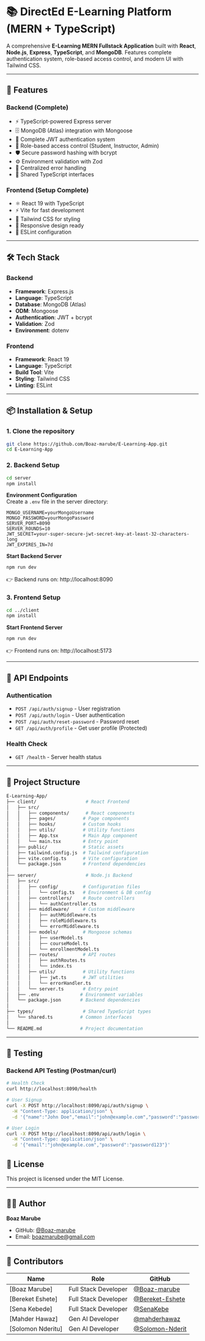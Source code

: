 # 📚 DirectEd E-Learning Platform (MERN + TypeScript)

A comprehensive **E-Learning MERN Fullstack Application** built with **React**, **Node.js**, **Express**, **TypeScript**, and **MongoDB**. Features complete authentication system, role-based access control, and modern UI with Tailwind CSS.

---

## 🚀 Features

### Backend (Complete)
- ⚡ TypeScript-powered Express server
- 🗄️ MongoDB (Atlas) integration with Mongoose
- 🔐 Complete JWT authentication system
- 👥 Role-based access control (Student, Instructor, Admin)
- 🛡️ Secure password hashing with bcrypt
- ⚙️ Environment validation with Zod
- 🚨 Centralized error handling
- 📝 Shared TypeScript interfaces

### Frontend (Setup Complete)
- ⚛️ React 19 with TypeScript
- ⚡ Vite for fast development
- 🎨 Tailwind CSS for styling
- 📱 Responsive design ready
- 🔧 ESLint configuration

---

## 🛠️ Tech Stack

### Backend
- **Framework**: Express.js
- **Language**: TypeScript
- **Database**: MongoDB (Atlas)
- **ODM**: Mongoose
- **Authentication**: JWT + bcrypt
- **Validation**: Zod
- **Environment**: dotenv

### Frontend
- **Framework**: React 19
- **Language**: TypeScript
- **Build Tool**: Vite
- **Styling**: Tailwind CSS
- **Linting**: ESLint

---

## 📦 Installation & Setup

### 1. Clone the repository
```bash
git clone https://github.com/Boaz-marube/E-Learning-App.git
cd E-Learning-App
```

### 2. Backend Setup
```bash
cd server
npm install
```

**Environment Configuration**  
Create a `.env` file in the server directory:
```env
MONGO_USERNAME=yourMongoUsername
MONGO_PASSWORD=yourMongoPassword
SERVER_PORT=8090
SERVER_ROUNDS=10
JWT_SECRET=your-super-secure-jwt-secret-key-at-least-32-characters-long
JWT_EXPIRES_IN=7d
```

**Start Backend Server**
```bash
npm run dev
```
👉 Backend runs on: http://localhost:8090

### 3. Frontend Setup
```bash
cd ../client
npm install
```

**Start Frontend Server**
```bash
npm run dev
```
👉 Frontend runs on: http://localhost:5173

---

## 🔗 API Endpoints

### Authentication
- `POST /api/auth/signup` - User registration
- `POST /api/auth/login` - User authentication
- `POST /api/auth/reset-password` - Password reset
- `GET /api/auth/profile` - Get user profile (Protected)

### Health Check
- `GET /health` - Server health status

---

## 📂 Project Structure
```bash
E-Learning-App/
├── client/                  # React Frontend
│   ├── src/
│   │   ├── components/      # React components
│   │   ├── pages/          # Page components
│   │   ├── hooks/          # Custom hooks
│   │   ├── utils/          # Utility functions
│   │   ├── App.tsx         # Main App component
│   │   └── main.tsx        # Entry point
│   ├── public/             # Static assets
│   ├── tailwind.config.js  # Tailwind configuration
│   ├── vite.config.ts      # Vite configuration
│   └── package.json        # Frontend dependencies
│
├── server/                  # Node.js Backend
│   ├── src/
│   │   ├── config/         # Configuration files
│   │   │   └── config.ts   # Environment & DB config
│   │   ├── controllers/    # Route controllers
│   │   │   └── authController.ts
│   │   ├── middleware/     # Custom middleware
│   │   │   ├── authMiddleware.ts
│   │   │   ├── roleMiddleware.ts
│   │   │   └── errorMiddleware.ts
│   │   ├── models/         # Mongoose schemas
│   │   │   ├── userModel.ts
│   │   │   ├── courseModel.ts
│   │   │   └── enrollmentModel.ts
│   │   ├── routes/         # API routes
│   │   │   ├── authRoutes.ts
│   │   │   └── index.ts
│   │   ├── utils/          # Utility functions
│   │   │   ├── jwt.ts      # JWT utilities
│   │   │   └── errorHandler.ts
│   │   └── server.ts       # Entry point
│   ├── .env               # Environment variables
│   └── package.json       # Backend dependencies
│
├── types/                  # Shared TypeScript types
│   └── shared.ts          # Common interfaces
│
└── README.md              # Project documentation
```

---

## 🧪 Testing

### Backend API Testing (Postman/curl)
```bash
# Health Check
curl http://localhost:8090/health

# User Signup
curl -X POST http://localhost:8090/api/auth/signup \
  -H "Content-Type: application/json" \
  -d '{"name":"John Doe","email":"john@example.com","password":"password123","role":"student"}'

# User Login
curl -X POST http://localhost:8090/api/auth/login \
  -H "Content-Type: application/json" \
  -d '{"email":"john@example.com","password":"password123"}'
```


## 📄 License

This project is licensed under the MIT License.

---

## 👨‍💻 Author

**Boaz Marube**  
- GitHub: [@Boaz-marube](https://github.com/Boaz-marube)
- Email: boazmarube@gmail.com

---

## 👥 Contributors

| Name | Role | GitHub |
|------|------|--------|
| [Boaz Marube] | Full Stack Developer | [@Boaz-marube](https://github.com/Boaz-marube) |
| [Bereket Eshete] | Full Stack Developer | [@Bereket-Eshete](https://github.com/Bereket-Eshete) |
| [Sena Kebede] | Full Stack Developer | [@SenaKebe](https://github.com/SenaKebe) |
| [Mahder Hawaz] | Gen AI Developer | [@mahderhawaz](https://github.com/mahderhawaz) |
| [Solomon Nderitu] | Gen AI Developer | [@Solomon-Nderit](https://github.com/Solomon-Nderit) |